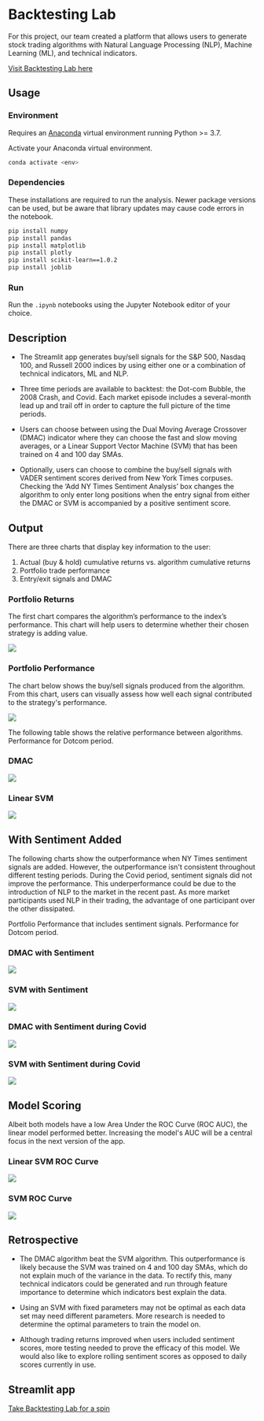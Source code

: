 # Backtesting Lab

For this project, our team created a platform that allows users to generate stock trading algorithms with  Natural Language Processing (NLP), Machine Learning (ML), and technical indicators.

[Visit Backtesting Lab here](https://adamgulyas-project-2-app-d3jkvd.streamlitapp.com/)

## Usage

### Environment

Requires an [Anaconda](https://www.anaconda.com/products/distribution) virtual environment running Python >= 3.7.

Activate your Anaconda virtual environment.
```sh
conda activate <env>
```

### Dependencies

These installations are required to run the analysis. Newer package versions can be used, but be aware that library updates may cause code errors in the notebook.

```sh
pip install numpy
pip install pandas
pip install matplotlib
pip install plotly
pip install scikit-learn==1.0.2
pip install joblib
```

### Run

Run the `.ipynb` notebooks using the Jupyter Notebook editor of your choice.

## Description

* The Streamlit app generates buy/sell signals for the S&P 500, Nasdaq 100, and Russell 2000 indices by using either one or a combination of technical indicators, ML and NLP.

* Three time periods are available to backtest: the Dot-com Bubble, the 2008 Crash, and Covid. Each market episode includes a several-month lead up and trail off in order to capture the full picture of the time periods.

* Users can choose between using the Dual Moving Average Crossover (DMAC) indicator where they can choose the fast and slow moving averages, or a Linear Support Vector Machine (SVM) that has been trained on 4 and 100 day SMAs.

* Optionally, users can choose to combine the buy/sell signals with VADER sentiment scores derived from New York Times corpuses. Checking the ‘Add NY Times Sentiment Analysis’ box changes the algorithm to only enter long positions when the entry signal from either the DMAC or SVM is accompanied by a positive sentiment score.

## Output

There are three charts that display key information to the user:

  1. Actual (buy & hold) cumulative returns vs. algorithm cumulative returns
  2. Portfolio trade performance
  3. Entry/exit signals and DMAC

### Portfolio Returns

The first chart compares the algorithm’s performance to the index’s performance. This chart will help users to determine whether their chosen strategy is adding value.

![](images/port_perf.png)

### Portfolio Performance

The chart below shows the buy/sell signals produced from the algorithm. From this chart, users can visually assess how well each signal contributed to the strategy's performance.

![](images/entry_exit.png)

The following table shows the relative performance between algorithms.  Performance for Dotcom period.

### DMAC

![](images/Port_Eval_DMAC.PNG)

### Linear SVM

![](images/Port_Eval_SVM.PNG)

## With Sentiment Added

The following charts show the outperformance when NY Times sentiment signals are added. However, the outperformance isn't consistent throughout different testing periods. During the Covid period, sentiment signals did not improve the performance. This underperformance could be due to the introduction of NLP to the market in the recent past. As more market participants used NLP in their trading, the advantage of one participant over the other dissipated.

Portfolio Performance that includes sentiment signals. Performance for Dotcom period.

### DMAC with Sentiment

![](images/Port_Eval_DMAC_Sent.PNG)

### SVM with Sentiment

![](images/Port_Eval_SVM_sent.PNG)

### DMAC with Sentiment during Covid

![](images/Port_Eval_DMAC_Sent_Covid.PNG)

### SVM with Sentiment during Covid

![](images/Port_Eval_SVM_Sent_Covid.PNG)

## Model Scoring

Albeit both models have a low Area Under the ROC Curve (ROC AUC), the linear model performed better. Increasing the model's AUC will be a central focus in the next version of the app.

### Linear SVM ROC Curve

![](images/linear_svm_roc_curve.png)


### SVM ROC Curve

![](images/svm_roc_curve.png)


## Retrospective

* The DMAC algorithm beat the SVM algorithm. This outperformance is likely because the SVM was trained on 4 and 100 day SMAs, which do not explain much of the variance in the data. To rectify this, many technical indicators could be generated and run through feature importance to determine which indicators best explain the data.

* Using an SVM with fixed parameters may not be optimal as each data set may need different parameters. More research is needed to determine the optimal parameters to train the model on.

* Although trading returns improved when users included sentiment scores, more testing needed to prove the efficacy of this model. We would also like to explore rolling sentiment scores as opposed to daily scores currently in use.


## Streamlit app

[Take Backtesting Lab for a spin](https://adamgulyas-project-2-app-d3jkvd.streamlitapp.com/)



